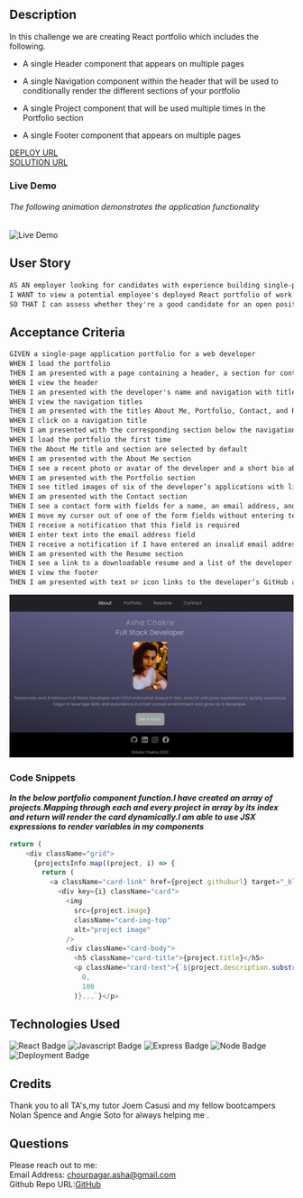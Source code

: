## Description

In this challenge we are creating React portfolio which includes the following.
- A single Header component that appears on multiple pages

- A single Navigation component within the header that will be used to conditionally render the different sections of your portfolio

- A single Project component that will be used multiple times in the Portfolio section

- A single Footer component that appears on multiple pages

[DEPLOY URL](https://ashachakre0906.github.io/react-portfolio/)<br>
[SOLUTION URL](https://github.com/ashachakre0906/react-portfolio)

### Live Demo
###### The following animation demonstrates the application functionality
![Live Demo](./src/assets/images/react-portfolio.gif)

## User Story
```md
AS AN employer looking for candidates with experience building single-page applications
I WANT to view a potential employee's deployed React portfolio of work samples
SO THAT I can assess whether they're a good candidate for an open position
```
## Acceptance Criteria
```md
GIVEN a single-page application portfolio for a web developer
WHEN I load the portfolio
THEN I am presented with a page containing a header, a section for content, and a footer
WHEN I view the header
THEN I am presented with the developer's name and navigation with titles corresponding to different sections of the portfolio
WHEN I view the navigation titles
THEN I am presented with the titles About Me, Portfolio, Contact, and Resume, and the title corresponding to the current section is highlighted
WHEN I click on a navigation title
THEN I am presented with the corresponding section below the navigation without the page reloading and that title is highlighted
WHEN I load the portfolio the first time
THEN the About Me title and section are selected by default
WHEN I am presented with the About Me section
THEN I see a recent photo or avatar of the developer and a short bio about them
WHEN I am presented with the Portfolio section
THEN I see titled images of six of the developer’s applications with links to both the deployed applications and the corresponding GitHub repository
WHEN I am presented with the Contact section
THEN I see a contact form with fields for a name, an email address, and a message
WHEN I move my cursor out of one of the form fields without entering text
THEN I receive a notification that this field is required
WHEN I enter text into the email address field
THEN I receive a notification if I have entered an invalid email address
WHEN I am presented with the Resume section
THEN I see a link to a downloadable resume and a list of the developer’s proficiencies
WHEN I view the footer
THEN I am presented with text or icon links to the developer’s GitHub and LinkedIn profiles, and their profile on a third platform (Stack Overflow, Twitter) 
```
<img src = "./src/assets/images/portfolio.png">

### Code Snippets
***In the below portfolio component function.I have created an array of projects.Mapping through each and every project in array by its index and return will render the card dynamically.I am able to use JSX expressions to render variables in my components***
```js
return (
    <div className="grid">
      {projectsInfo.map((project, i) => {
        return (
          <a className="card-link" href={project.githuburl} target="_blank">
            <div key={i} className="card">
              <img
                src={project.image}
                className="card-img-top"
                alt="project image"
              />
              <div className="card-body">
                <h5 className="card-title">{project.title}</h5>
                <p className="card-text">{`${project.description.substring(
                  0,
                  100
                )}...`}</p>
```

## Technologies Used
![React Badge](https://img.shields.io/badge/Frontend-React-blue.svg)
![Javascript Badge](https://img.shields.io/badge/language-Javascript-orange.svg)
![Express Badge](https://img.shields.io/badge/backend-Express-yellow.svg)
![Node Badge](https://img.shields.io/badge/backend-Node-blue.svg)
![Deployment Badge](https://img.shields.io/badge/Deployment-ghpages-green.svg)

## Credits
Thank you to all TA's,my tutor Joem Casusi and my fellow bootcampers Nolan Spence and Angie Soto for always helping me .

## Questions
Please reach out to me:<br>
Email Address: chourpagar.asha@gmail.com <br>
Github Repo URL:[GitHub](https://github.com/ashachakre0906)